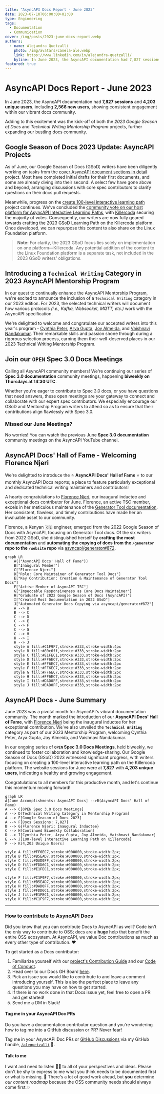 ```yaml
---
title: "AsyncAPI Docs Report - June 2023"
date: 2023-07-10T06:00:00+01:00
type: Engineering
tags:
  - Documentation
  - Communication
cover: /img/posts/2023-june-docs-report.webp
authors:
  - name: Alejandra Quetzalli
    photo: /img/avatars/canela-ale.webp
    link: https://www.linkedin.com/in/alejandra-quetzalli/
    byline: In June 2023, the AsyncAPI documentation had 7,827 sessions and 4,203 unique users, including 2,566 new users.
featured: true
---
```


# AsyncAPI Docs Report - June 2023
In June 2023, the AsyncAPI documentation had **7,827 sessions** and **4,203 unique users**, including **2,566 new users**, showing consistent engagement within our vibrant docs community. 

Adding to this excitement was the kick-off of both the _2023 Google Season of Docs_ and _Technical Writing Mentorship Program_ projects, further expanding our bustling docs community.

## Google Season of Docs 2023 Update: AsyncAPI Projects
As of June, our Google Season of Docs (GSoD) writers have been diligently working on tasks from the [cover AsyncAPI document sections in detail](https://github.com/asyncapi/website/issues/1507) project. Most have completed initial drafts for their first documents, and some are already diving into their second. A select few have gone above and beyond, arranging discussions with core spec contributors to clarify questions on their docs pull requests.

Meanwhile, progress on the [create 100-level interactive learning path](https://github.com/asyncapi/website/issues/1520) project continues. We've concluded the [community vote on our host platform for AsyncAPI Interactive Learning Paths](https://github.com/orgs/asyncapi/discussions/711), with [Killercoda](https://killercoda.com) securing the majority of votes. Consequently, our writers are now fully geared towards crafting the 2023 GSoD Learning Path on the Killercoda platform. Once developed, we can repurpose this content to also share on the Linux Foundation platform.

> **Note:** For clarity, the 2023 GSoD focus lies solely on implementation on one platform—Killercoda. Any potential addition of the content to the Linux Foundation platform is a separate task, not included in the 2023 GSoD writers' obligations.


## Introducing a `Technical Writing` Category in 2023 AsyncAPI Mentorship Program
In our quest to continually enhance the AsyncAPI Mentorship Program, we're excited to announce the inclusion of a `Technical Writing` category in our 2023 edition. For 2023, the selected technical writers will document how various protocols _(i.e., Kafka, Websocket, MQTT, etc.)_ work with the AsyncAPI specification.

We're delighted to welcome and congratulate our accepted writers into this year's program - [Cynthia Peter](https://github.com/CynthiaPeter), [Arya Gupta](https://github.com/Arya-Gupta), [Joy Almeida](https://github.com/J0SAL), and [Vaishnavi Nandakumar](https://github.com/VaishnaviNandakumar). Their remarkable skills and passion shone through during a rigorous selection process, earning them their well-deserved places in our 2023 Technical Writing Mentorship Program.

## Join our `OPEN` Spec 3.0 Docs Meetings
Calling all AsyncAPI community members! We're continuing our series of **Spec 3.0 documentation** community meetings, happening **biweekly on Thursdays at 14:30 UTC**.

Whether you're eager to contribute to Spec 3.0 docs, or you have questions that need answers, these open meetings are your gateway to connect and collaborate with our expert spec contributors. We especially encourage our GSoD and Mentorship Program writers to attend so as to ensure that their contributions align flawlessly with Spec 3.0.

### Missed our June Meetings?
No worries! You can watch the previous June **Spec 3.0 documentation** community meetings on the AsyncAPI YouTube channel.

<YouTube id="dRu9itGfJ1E" />

## AsyncAPI Docs' Hall of Fame - Welcoming Florence Njeri
We're delighted to introduce the ⭐ **AsyncAPI Docs' Hall of Fame** ⭐ to our monthly AsyncAPI Docs reports; a place to feature particularly exceptional and dedicated technical writing maintainers and contributors! 

A hearty congratulations to [Florence Njeri](https://github.com/Florence-Njeri), our inaugural inductee and exceptional docs contributor for June. Florence, an active TSC member, excels in her meticulous maintenance of the [Generator Tool documentation](https://www.asyncapi.com/docs/tools/generator). Her consistent, flawless, and timely contributions have made her an invaluable asset to our community.

Florence, a Kenyan 🇰🇪 engineer, emerged from the 2022 Google Season of Docs with AsyncAPI, focusing on Generator Tool docs. Of the six writers from 2022 GSoD, she distinguished herself by **crafting the most documentation** and **automating the copying of docs from the `/generator` repo to the `/website` repo** via [asyncapi/generator#872](https://github.com/asyncapi/generator/pull/872).


```mermaid
graph LR
    A(("AsyncAPI Docs' Hall of Fame"))
    B["Inaugural Member"]
    C["Florence Njeri"]
    D["Role: Core Maintainer of Generator Tool Docs"]
    E["Key Contribution: Creation & Maintenance of Generator Tool Docs"]
    F["Active Member of AsyncAPI TSC"]
    G["Impeccable Responsiveness as Core Docs Maintainer"]
    H["Graduate of 2022 Google Season of Docs (AsyncAPI)"]
    I["Created Most Documentation in 2022 GSoD"]
    J["Automated Generator Docs Copying via asyncapi/generator#872"]
    A --> B
    B --> C
    C --> D
    C --> E
    C --> F
    C --> G
    C --> H
    H --> I
    H --> J
    style A fill:#C1F9F7,stroke:#333,stroke-width:4px 
    style B fill:#80c6ff,stroke:#333,stroke-width:2px
    style C fill:#E1FEC1,stroke:#333,stroke-width:2px
    style D fill:#FF6EC7,stroke:#333,stroke-width:2px
    style E fill:#FF6EC7,stroke:#333,stroke-width:2px
    style F fill:#FF6EC7,stroke:#333,stroke-width:2px
    style G fill:#FF6EC7,stroke:#333,stroke-width:2px
    style H fill:#FF6EC7,stroke:#333,stroke-width:2px
    style I fill:#DAD0FF,stroke:#333,stroke-width:2px
    style J fill:#DAD0FF,stroke:#333,stroke-width:2px
```


## AsyncAPI Docs - June Summary
June 2023 was a pivotal month for AsyncAPI's vibrant documentation community. The month marked the introduction of our **AsyncAPI Docs' Hall of Fame**, with [Florence Njeri](https://github.com/Florence-Njeri) being the inaugural inductee for her exceptional contribution. We've also unveiled the **`Technical Writing`** category as part of our 2023 Mentorship Program, welcoming Cynthia Peter, Arya Gupta, Joy Almeida, and Vaishnavi Nandakumar.

In our ongoing series of **`OPEN` Spec 3.0 Docs Meetings**, held biweekly, we continued to foster collaboration and knowledge-sharing. Our Google Season of Docs (GSoD) 2023 witnessed significant progress, with writers focusing on creating a 100-level interactive learning path on the Killercoda platform. The website sessions for June were at **7,827** with **4,203 unique users**, indicating a healthy and growing engagement.

Congratulations to all members for this productive month, and let's continue this momentum moving forward!

```mermaid
graph LR
A[June Accomplishments: AsyncAPI Docs] -->B(AsyncAPI Docs' Hall of Fame)
A --> C[OPEN Spec 3.0 Docs Meetings]
A --> D[Technical Writing Category in Mentorship Program]
A --> E[Google Season of Docs 2023]
A --> F[Docs Sessions: 7,827]
B --> G{Florence Njeri: Inaugural Inductee}
C --> H[Continued Biweekly Collaboration]
D --> I[Cynthia Peter, Arya Gupta, Joy Almeida, Vaishnavi Nandakumar]
E --> J[100-level Interactive Learning Path on Killercoda]
F --> K[4,203 Unique Users]

style A fill:#FF6EC7,stroke:#000000,stroke-width:2px;
style B fill:#B5EAD7,stroke:#000000,stroke-width:2px;
style C fill:#DAD0FF,stroke:#000000,stroke-width:2px;
style D fill:#FDD6C1,stroke:#000000,stroke-width:2px; 
style E fill:#E1FEC1,stroke:#000000,stroke-width:2px;

style F fill:#C1F9F7,stroke:#000000,stroke-width:2px;
style G fill:#B5EAD7,stroke:#000000,stroke-width:2px;
style H fill:#DAD0FF,stroke:#000000,stroke-width:2px; 
style I fill:#FDD6C1,stroke:#000000,stroke-width:2px; 
style J fill:#E1FEC1,stroke:#000000,stroke-width:2px;
style K fill:#C1F9F7,stroke:#000000,stroke-width:2px;
```

---

### How to contribute to AsyncAPI Docs
Did you know that you can contribute Docs to AsyncAPI as well? Code isn't the only way to contribute to OSS; docs are a **huge** help that benefit the entire OSS ecosystem. At AsyncAPI, we value Doc contributions as much as every other type of contribution. ❤️

To get started as a Docs contributor:
1. Familiarize yourself with our [project's Contribution Guide](https://github.com/asyncapi/community/blob/master/CONTRIBUTING.md) and our [Code of Conduct](https://github.com/asyncapi/.github/blob/master/CODE_OF_CONDUCT.md).
2. Head over to our Docs GH Board [here](https://github.com/orgs/asyncapi/projects/12).
3. Pick an issue you would like to contribute to and leave a comment introducing yourself. This is also the perfect place to leave any questions you may have on how to get started. 
4. If there is no work done in that Docs issue yet, feel free to open a PR and get started!
5. Send me a DM in Slack! 

#### Tag me in your AsyncAPI Doc PRs
Do you have a documentation contributor question and you're wondering how to tag me into a GitHub discussion or PR? Never fear!

Tag me in your AsyncAPI Doc PRs or [GitHub Discussions](https://github.com/asyncapi/community/discussions/categories/docs) via my GitHub handle, [`/alequetzalli`](https://github.com/alequetzalli) 🐙.

#### Talk to me
I want and need to listen 👂🏽 to all of your perspectives and ideas. Please don't be shy to express to me what you think needs to be documented first or what is missing. 📝 There's a lot of good work ahead, but **you** determine _our content roadmap_ because the OSS community needs should always come first.✨
